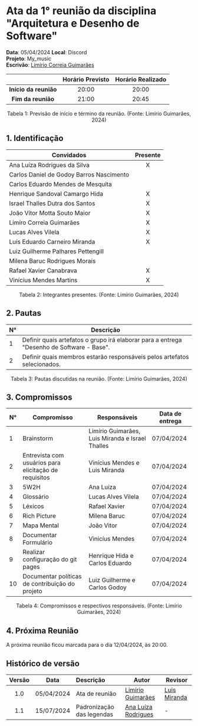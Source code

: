 # Ata da  1° reunião da disciplina "Arquitetura e Desenho de Software"

[//]: # (**Ordem do escrivão da ata:** Ana Luíza, Carlos Daniel, Carlos Eduardo, Henrique Hida, Israel Thalles, João Vítor, Limíro Guimarães, Lucas Alves Vilela, Luís Miranda, Luiz Guilherme, Milena Baruc, Rafael Xavier, Vinícius Mendes.)

**Data**:   05/04/2024 **Local**: Discord <br>
**Projeto**: My_music <br>
**Escrivão**: [Limírio Correia Guimarães](https://github.com/LimirioGuimaraes)

<center>

|   | Horário Previsto | Horário Realizado |
|:-:| :-: | :-: |
|**Início da reunião**| 20:00 | 20:00 |
|**Fim da reunião**| 21:00 | 20:45 |

Tabela 1: Previsão de início e término da reunião. (Fonte: Limírio Guimarães, 2024)

</center>


## 1. Identificação

<center>

| Convidados                               | Presente        |
|------------------------------------------|-----------------|
| Ana Luíza Rodrigues da Silva             |<center> X</center>|
| Carlos Daniel de Godoy Barros Nascimento |<center> </center>|
| Carlos Eduardo Mendes de Mesquita        |<center> </center>|
| Henrique Sandoval Camargo Hida           |<center> X</center>|
| Israel Thalles Dutra dos Santos          |<center> X</center>|
| João Vítor Motta Souto Maior             |<center> X</center>|
| Limíro Correia Guimarães                 |<center> X</center>|
| Lucas Alves Vilela                       |<center> X</center>|
| Luís Eduardo Carneiro Miranda            |<center> X</center>|
| Luiz Guilherme Palhares Pettengill       |<center> </center>|
| Milena Baruc Rodrigues Morais            |<center> </center>|
| Rafael Xavier Canabrava                  |<center> X</center>|
| Vinícius Mendes Martins                  |<center> X</center>|

Tabela 2: Integrantes presentes. (Fonte: Limírio Guimarães, 2024)

</center>

## 2. Pautas

<center>

| **N°** | **Descrição**|
|---|-----------------|
| 1 | Definir quais artefatos o grupo irá elaborar para a entrega "Desenho de Software - Base".|
| 2 | Definir quais membros estarão responsáveis pelos artefatos selecionados. |

Tabela 3: Pautas discutidas na reunião. (Fonte: Limírio Guimarães, 2024)

</center>

## 3. Compromissos

<center>

| **N°** | **Compromisso**       | **Responsáveis**   | **Data de entrega**    |
|-------|----------------------|------------------|------------|
| 1      | Brainstorm | Limírio Guimarães, Luis Miranda e Israel Thalles| 07/04/2024 |
| 2      | Entrevista com usuários para elicitação de requisitos | Vinícius Mendes e Luis Miranda| 07/04/2024 |
| 3      | 5W2H |Ana Luíza | 07/04/2024 |
| 4      |  Glossário |Lucas Alves Vilela | 07/04/2024 |
| 5      |  Léxicos |Rafael Xavier | 07/04/2024 |
| 6      |  Rich Picture |Milena Baruc | 07/04/2024 |
| 7      |  Mapa Mental |João Vitor | 07/04/2024 |
| 8     | Documentar Formulário | Vinicíus Mendes | 07/04/2024 |
| 9     | Realizar configuração do git pages |Henrique Hida e Carlos Eduardo | 07/04/2024 |
| 10     | Documentar políticas de contribuição do projeto | Luiz Guilherme e Carlos Godoy | 07/04/2024 |

Tabela 4: Compromissos e respectivos responsáveis. (Fonte: Limírio Guimarães, 2024)

</center>

## 4. Próxima Reunião

A próxima reunião ficou marcada para o dia 12/04/2024, às 20:00.

## Histórico de versão

| Versão | Data      | Descrição | Autor | Revisor |
| :-:    | :-----:   | :------   | ----  | ------- |
| 1.0    |05/04/2024 | Ata de reunião| [Limírio Guimarães](https://github.com/LimirioGuimaraes) |  [Luis Miranda](https://github.com/LuisMiranda10) |
| 1.1    |15/07/2024 | Padronização das legendas| [Ana Luíza Rodrigues](https://github.com/analuizargds) |  - |
